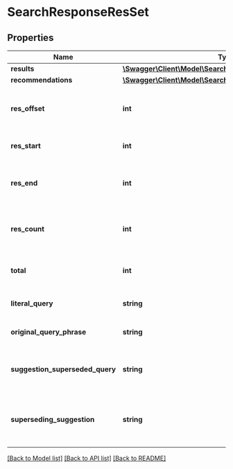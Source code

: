 # SearchResponseResSet

## Properties
Name | Type | Description | Notes
------------ | ------------- | ------------- | -------------
**results** | [**\Swagger\Client\Model\SearchResultWrapper[]**](SearchResultWrapper.md) |  | [optional] 
**recommendations** | [**\Swagger\Client\Model\SearchResponseRecommendations[]**](SearchResponseRecommendations.md) |  | [optional] 
**res_offset** | **int** | the 0-based offset within the entire set of matched results at which the returned search results begin | [optional] 
**res_start** | **int** | exactly the same as resOffset, but 1-based for display purposes | [optional] 
**res_end** | **int** | the 1-based offset within the entire set of matched results at which the returned search results end | [optional] 
**res_count** | **int** | the number of returned search results in the current response; may be less than or equal to the requested &#x60;resLength&#x60; | [optional] 
**total** | **int** | the total number of matching search results, independent of &#x60;resCount&#x60;/&#x60;resOffset&#x60;/etc. | [optional] 
**literal_query** | **string** | whether a literalQuery was requested | [optional] [default to 'false']
**original_query_phrase** | **string** | the search query originally entered by the end-user | [optional] 
**suggestion_superseded_query** | **string** | whether an alternate search term (e.g. a corrected misspelling) overrode the current query with high certainty | [optional] 
**superseding_suggestion** | **string** | if an alternate search term overrode the end-user&#39;s original query, this will contain the search term with which it was overridden | [optional] 

[[Back to Model list]](../README.md#documentation-for-models) [[Back to API list]](../README.md#documentation-for-api-endpoints) [[Back to README]](../README.md)


